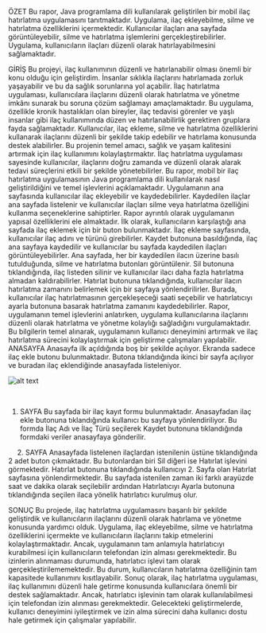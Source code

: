 ÖZET
Bu rapor, Java programlama dili kullanılarak geliştirilen bir mobil ilaç hatırlatma uygulamasını tanıtmaktadır. Uygulama, ilaç ekleyebilme, silme ve hatırlatma özelliklerini içermektedir. Kullanıcılar ilaçları ana sayfada görüntüleyebilir, silme ve hatırlatma işlemlerini gerçekleştirebilirler. Uygulama, kullanıcıların ilaçları düzenli olarak hatırlayabilmesini sağlamaktadır.

GİRİŞ
Bu projeyi, ilaç kullanımının düzenli ve hatırlanabilir olması önemli bir konu olduğu için geliştirdim. İnsanlar sıklıkla ilaçlarını hatırlamada zorluk yaşayabilir ve bu da sağlık sorunlarına yol açabilir. İlaç hatırlatma uygulaması, kullanıcılara ilaçlarını düzenli olarak hatırlatma ve yönetme imkânı sunarak bu soruna çözüm sağlamayı amaçlamaktadır. Bu uygulama, özellikle kronik hastalıkları olan bireyler, ilaç tedavisi görenler ve yaşlı insanlar gibi ilaç kullanımında düzen ve hatırlanabilirlik gerektiren gruplara fayda sağlamaktadır. Kullanıcılar, ilaç ekleme, silme ve hatırlatma özelliklerini kullanarak ilaçlarını düzenli bir şekilde takip edebilir ve hatırlama konusunda destek alabilirler. Bu projenin temel amacı, sağlık ve yaşam kalitesini artırmak için ilaç kullanımını kolaylaştırmaktır. İlaç hatırlatma uygulaması sayesinde kullanıcılar, ilaçlarını doğru zamanda ve düzenli olarak alarak tedavi süreçlerini etkili bir şekilde yönetebilirler.
Bu rapor, mobil bir ilaç hatırlatma uygulamasının Java programlama dili kullanılarak nasıl geliştirildiğini ve temel işlevlerini açıklamaktadır. Uygulamanın ana sayfasında kullanıcılar ilaç ekleyebilir ve kaydedebilirler. Kaydedilen ilaçlar ana sayfada listelenir ve kullanıcılar ilaçları silme veya hatırlatma özelliğini kullanma seçeneklerine sahiptirler. Rapor ayrıntılı olarak uygulamanın yapısal özelliklerini ele almaktadır. İlk olarak, kullanıcıların karşılaştığı ana sayfada ilaç eklemek için bir buton bulunmaktadır. İlaç ekleme sayfasında, kullanıcılar ilaç adını ve türünü girebilirler. Kaydet butonuna basıldığında, ilaç ana sayfaya kaydedilir ve kullanıcılar bu sayfada kaydedilen ilaçları görüntüleyebilirler. Ana sayfada, her bir kaydedilen ilacın üzerine basılı tutulduğunda, silme ve hatırlatma butonları görüntülenir. Sil butonuna tıklandığında, ilaç listeden silinir ve kullanıcılar ilacı daha fazla hatırlatma almadan kaldırabilirler. Hatırlat butonuna tıklandığında, kullanıcılar ilacın hatırlatma zamanını belirlemek için bir sayfaya yönlendirilirler. Burada, kullanıcılar ilaç hatırlatmasının gerçekleşeceği saati seçebilir ve hatırlatıcıyı ayarla butonuna basarak hatırlatma zamanını kaydedebilirler. Rapor, uygulamanın temel işlevlerini anlatırken, uygulama kullanıcılarına ilaçlarını düzenli olarak hatırlatma ve yönetme kolaylığı sağladığını vurgulamaktadır. Bu bilgilerin temel alınarak, uygulamanın kullanıcı deneyimini artırmak ve ilaç hatırlatma sürecini kolaylaştırmak için geliştirme çalışmaları yapılabilir.
 
ANASAYFA
Anasayfa ilk açıldığında boş bir şekilde açılıyor. Ekranda sadece ilaç ekle butonu bulunmaktadır. Butona tıklandığında ikinci bir sayfa açılıyor ve buradan ilaç eklendiğinde anasayfada listeleniyor.

![alt text](![image](https://github.com/ozkanyav/ilac-kutusu-mobil-uygulama/assets/130536792/50c97363-448c-48d0-8688-63f895bffa5e)
)

 
1. SAYFA
Bu sayfada bir ilaç kayıt formu bulunmaktadır. Anasayfadan ilaç ekle butonuna tıklandığında kullanıcı bu sayfaya yönlendiriliyor. Bu formda İlaç Adı ve İlaç Türü seçilerek Kaydet butonuna tıklandığında formdaki veriler anasayfaya gönderilir. 


 
2. SAYFA
Anasayfada listelenen ilaçlardan istenilenin üstüne tıklandığında 2 adet buton çıkmaktadır. Bu butonlardan biri Sil diğeri ise Hatırlat işlevini görmektedir. Hatırlat butonuna tıklandığında kullanıcıyı 2. Sayfa olan Hatırlat sayfasına yönlendirmektedir. Bu sayfada istenilen zaman iki farklı arayüzde saat ve dakika olarak seçilebilir ardından Hatırlatıcıyı Ayarla butonuna tıklandığında seçilen ilaca yönelik hatırlatıcı kurulmuş olur. 
 







SONUÇ
Bu projede, ilaç hatırlatma uygulamasını başarılı bir şekilde geliştirdik ve kullanıcıların ilaçlarını düzenli olarak hatırlama ve yönetme konusunda yardımcı olduk. Uygulama, ilaç ekleyebilme, silme ve hatırlatma özelliklerini içermekte ve kullanıcıların ilaçlarını takip etmelerini kolaylaştırmaktadır. Ancak, uygulamanın tam anlamıyla hatırlatıcıyı kurabilmesi için kullanıcıların telefondan izin alması gerekmektedir. Bu izinlerin alınmaması durumunda, hatırlatıcı işlevi tam olarak gerçekleştirilememektedir. Bu durum, kullanıcıların hatırlatma özelliğinin tam kapasitede kullanımını kısıtlayabilir. Sonuç olarak, ilaç hatırlatma uygulaması, ilaç kullanımını düzenli hale getirme konusunda kullanıcılara önemli bir destek sağlamaktadır. Ancak, hatırlatıcı işlevinin tam olarak kullanılabilmesi için telefondan izin alınması gerekmektedir. Gelecekteki geliştirmelerde, kullanıcı deneyimini iyileştirmek ve izin alma sürecini daha kullanıcı dostu hale getirmek için çalışmalar yapılabilir.
